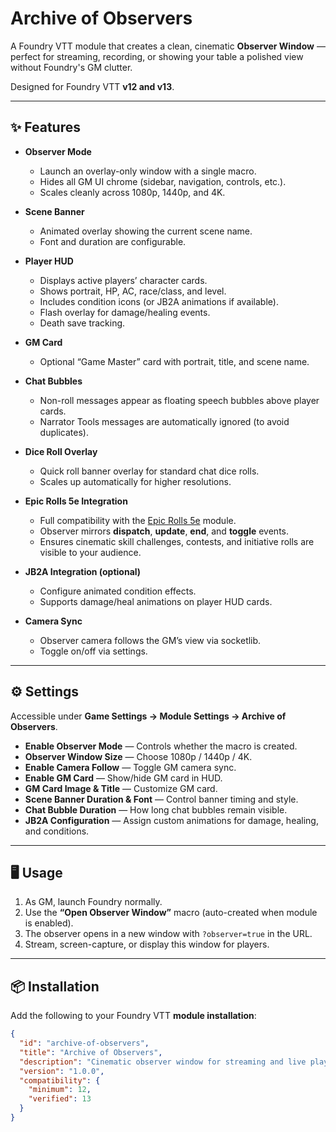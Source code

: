 # Archive of Observers

A Foundry VTT module that creates a clean, cinematic **Observer Window** — perfect for streaming, recording, or showing your table a polished view without Foundry's GM clutter.

Designed for Foundry VTT **v12 and v13**.

---

## ✨ Features

- **Observer Mode**
  - Launch an overlay-only window with a single macro.
  - Hides all GM UI chrome (sidebar, navigation, controls, etc.).
  - Scales cleanly across 1080p, 1440p, and 4K.

- **Scene Banner**
  - Animated overlay showing the current scene name.
  - Font and duration are configurable.

- **Player HUD**
  - Displays active players’ character cards.
  - Shows portrait, HP, AC, race/class, and level.
  - Includes condition icons (or JB2A animations if available).
  - Flash overlay for damage/healing events.
  - Death save tracking.

- **GM Card**
  - Optional “Game Master” card with portrait, title, and scene name.

- **Chat Bubbles**
  - Non-roll messages appear as floating speech bubbles above player cards.
  - Narrator Tools messages are automatically ignored (to avoid duplicates).

- **Dice Roll Overlay**
  - Quick roll banner overlay for standard chat dice rolls.
  - Scales up automatically for higher resolutions.

- **Epic Rolls 5e Integration**
  - Full compatibility with the [Epic Rolls 5e](https://foundryvtt.com/packages/epic-rolls-5e) module.
  - Observer mirrors **dispatch**, **update**, **end**, and **toggle** events.
  - Ensures cinematic skill challenges, contests, and initiative rolls are visible to your audience.

- **JB2A Integration (optional)**
  - Configure animated condition effects.
  - Supports damage/heal animations on player HUD cards.

- **Camera Sync**
  - Observer camera follows the GM’s view via socketlib.
  - Toggle on/off via settings.

---

## ⚙️ Settings

Accessible under **Game Settings → Module Settings → Archive of Observers**.

- **Enable Observer Mode** — Controls whether the macro is created.
- **Observer Window Size** — Choose 1080p / 1440p / 4K.
- **Enable Camera Follow** — Toggle GM camera sync.
- **Enable GM Card** — Show/hide GM card in HUD.
- **GM Card Image & Title** — Customize GM card.
- **Scene Banner Duration & Font** — Control banner timing and style.
- **Chat Bubble Duration** — How long chat bubbles remain visible.
- **JB2A Configuration** — Assign custom animations for damage, healing, and conditions.

---

## 🖥️ Usage

1. As GM, launch Foundry normally.
2. Use the **“Open Observer Window”** macro (auto-created when module is enabled).
3. The observer opens in a new window with `?observer=true` in the URL.
4. Stream, screen-capture, or display this window for players.

---

## 📦 Installation

Add the following to your Foundry VTT **module installation**:

```json
{
  "id": "archive-of-observers",
  "title": "Archive of Observers",
  "description": "Cinematic observer window for streaming and live play.",
  "version": "1.0.0",
  "compatibility": {
    "minimum": 12,
    "verified": 13
  }
}
